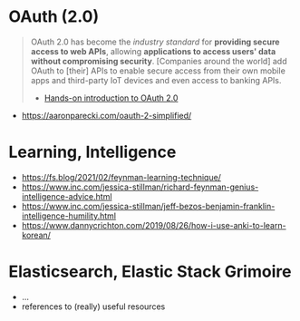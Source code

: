 # OAuth (2.0)

> OAuth 2.0 has become the *industry standard* for **providing secure access to web APIs**,
> allowing **applications to access users' data without compromising security**.
> [Companies around the world] add OAuth to [their] APIs to enable secure access from their own
> mobile apps and third-party IoT devices and even access to banking APIs.
>
> * [Hands-on introduction to OAuth 2.0](https://aaronparecki.com/2020/12/17/1/)

 * https://aaronparecki.com/oauth-2-simplified/

# Learning, Intelligence

 * https://fs.blog/2021/02/feynman-learning-technique/
 * https://www.inc.com/jessica-stillman/richard-feynman-genius-intelligence-advice.html
 * https://www.inc.com/jessica-stillman/jeff-bezos-benjamin-franklin-intelligence-humility.html
 * https://www.dannycrichton.com/2019/08/26/how-i-use-anki-to-learn-korean/

# Elasticsearch, Elastic Stack Grimoire

 * ...
 * references to (really) useful resources
